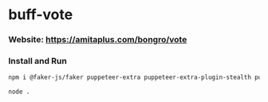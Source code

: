 # buff-vote

### Website: https://amitaplus.com/bongro/vote

### Install and Run
```sh
npm i @faker-js/faker puppeteer-extra puppeteer-extra-plugin-stealth puppeteer puppeteer-core
```

```sh
node .
```
